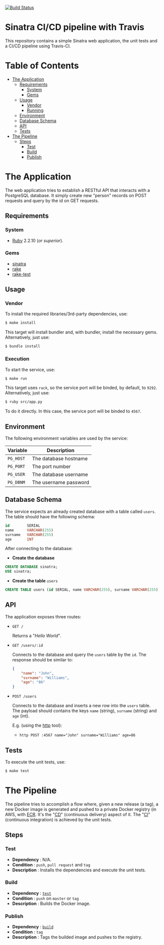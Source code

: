[![Build Status](https://travis-ci.org/caian-org/sinatra-pipeline.svg?branch=master)](https://travis-ci.org/caian-org/sinatra-pipeline)

# Sinatra CI/CD pipeline with Travis

This repository contains a simple Sinatra web application, the unit tests and a
CI/CD pipeline using Travis-CI.


# Table of Contents

- [The Application](#the-application)
    - [Requirements](#requirements)
        - [System](#system)
        - [Gems](#gems)
    - [Usage](#usage)
        - [Vendor](#vendor)
        - [Running](#running)
    - [Environment](#environment)
    - [Database Schema](#database-schema)
    - [API](#api)
    - [Tests](#tests)
- [The Pipeline](#the-pipeline)
    - [Steps](#steps)
        - [Test](#test)
        - [Build](#build)
        - [Publish](#publish)


# The Application

The web application tries to establish a RESTful API that interacts with a
PostgreSQL database. It simply create new "person" records on POST requests and
query by the id on GET requests.


## Requirements

### System

- [Ruby](https://www.ruby-lang.org) 2.2.10 (_or superior_).


### Gems

- [sinatra](http://sinatrarb.com)
- [rake](https://github.com/ruby/rake)
- [rake-test](https://github.com/rack-test/rack-test)


## Usage

### Vendor

To install the required libraries/3rd-party dependencies, use:

```sh
$ make install
```

This target will install bundler and, with bundler, install the necessary gems.
Alternatively, just use:

```sh
$ bundle install
```


### Execution

To start the service, use:

```sh
$ make run
```

This target uses `rack`, so the service port will be binded, by default, to
`9292`. Alternatively, just use:

```sh
$ ruby src/app.py
```

To do it directly. In this case, the service port will be binded to `4567`.


## Environment

The following environment variables are used by the service:

| Variable  | Description           |
|-----------|-----------------------|
| `PG_HOST` | The database hostname |
| `PG_PORT` | The port number       |
| `PG_USER` | The database username |
| `PG_DBNM` | The username password |


## Database Schema

The service expects an already created database with a table called `users`.
The table should have the following schema:

```sql
id        SERIAL
name      VARCHAR(255)
surname   VARCHAR(255)
age       INT
```

After connecting to the database:

- __Create the database__

```sql
CREATE DATABASE sinatra;
USE sinatra;
```

- __Create the table__ `users`

```sql
CREATE TABLE users (id SERIAL, name VARCHAR(255), surname VARCHAR(255), age INT);
```


## API

The application exposes three routes:

- `GET /`

    Returns a "_Hello World_".


- `GET /users/:id`

    Connects to the database and query the `users` table by the `id`. The
    response should be similar to:

    ```json
    {
        "name": "John",
        "surname": "Williams",
        "age": "86"
    }
    ```


- `POST /users`

    Connects to the database and inserts a new row into the `users` table. The
    payload should contains the keys `name` (string), `surname` (string) and
    `age` (int).

    E.g. (using the [http](https://httpie.org) tool):

    - `http POST :4567 name="John" surname="Williams" age=86`


## Tests

To execute the unit tests, use:

```sh
$ make test
```


# The Pipeline

The pipeline tries to accomplish a flow where, given a new release (a tag), a
new Docker image is generated and pushed to a private Docker registry (in AWS,
with [ECR][ecr]. It's the "[CD][cd]" (continuous delivery) aspect of it. The
"[CI][ci]" (continuous integration) is achieved by the unit tests.

[ci]:  https://en.wikipedia.org/wiki/Continuous_integration
[cd]:  https://en.wikipedia.org/wiki/Continuous_delivery
[ecr]: https://aws.amazon.com/ecr


## Steps

### Test

- __Dependency__  : N/A.
- __Condition__   : `push`, `pull request` and `tag`
- __Description__ : Installs the dependencies and execute the unit tests.


### Build

- __Dependency__  : [`test`](#test)
- __Condition__   : `push` on `master` or `tag`
- __Description__ : Builds the Docker image.


### Publish

- __Dependency__  : [`build`](#build)
- __Condition__   : `tag`
- __Description__ : Tags the builded image and pushes to the registry.
